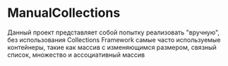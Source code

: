 # ManualCollections
Данный проект представляет собой попытку реализовать "вручную", без использования Collections Framework самые часто используемые контейнеры, 
такие как массив с изменяющимся размером, связный список, множество и ассоциативный массив
